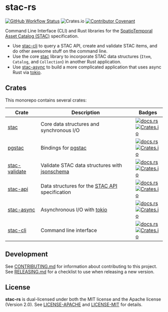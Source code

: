 # stac-rs

[![GitHub Workflow Status](https://img.shields.io/github/actions/workflow/status/stac-utils/stac-rs/ci.yml?branch=main&style=for-the-badge)](https://github.com/stac-utils/stac-rs/actions/workflows/ci.yml)
![Crates.io](https://img.shields.io/crates/l/stac?style=for-the-badge)
[![Contributor Covenant](https://img.shields.io/badge/Contributor%20Covenant-2.1-4baaaa.svg?style=for-the-badge)](./CODE_OF_CONDUCT)

Command Line Interface (CLI) and Rust libraries for the [SpatioTemporal Asset Catalog (STAC)](https://stacspec.org/) specification.

- Use [stac-cli](./stac-cli/README.md) to query a STAC API, create and validate STAC items, and do other awesome stuff on the command line.
- Use the core [stac](./stac/README.md) library to incorporate STAC data structures (`Item`, `Catalog`, and `Collection`) in another Rust application.
- Use [stac-async](./stac-async/README.md) to build a more complicated application that uses async Rust via [tokio](https://tokio.rs/).

## Crates

This monorepo contains several crates:

| Crate | Description | Badges |
| ----- | ---- | --------- |
| [stac](./stac/README.md) | Core data structures and synchronous I/O | [![docs.rs](https://img.shields.io/docsrs/stac?style=flat-square)](https://docs.rs/stac/latest/stac/) <br> [![Crates.io](https://img.shields.io/crates/v/stac?style=flat-square)](https://crates.io/crates/stac) |
| [pgstac](./pgstac/README.md) | Bindings for [pgstac](https://github.com/stac-utils/pgstac) | [![docs.rs](https://img.shields.io/docsrs/pgstac?style=flat-square)](https://docs.rs/pgstac/latest/pgstac/) <br> [![Crates.io](https://img.shields.io/crates/v/pgstac?style=flat-square)](https://crates.io/crates/pgstac) |
| [stac-validate](./stac-validate/README.md) | Validate STAC data structures with [jsonschema](https://json-schema.org/) | [![docs.rs](https://img.shields.io/docsrs/stac-validate?style=flat-square)](https://docs.rs/stac-validate/latest/stac-validate/) <br> [![Crates.io](https://img.shields.io/crates/v/stac-validate?style=flat-square)](https://crates.io/crates/stac-validate) |
| [stac-api](./stac-api/README.md) | Data structures for the [STAC API](https://github.com/radiantearth/stac-api-spec) specification | [![docs.rs](https://img.shields.io/docsrs/stac-api?style=flat-square)](https://docs.rs/stac-api/latest/stac_api/) <br> [![Crates.io](https://img.shields.io/crates/v/stac-api?style=flat-square)](https://crates.io/crates/stac-api) |
| [stac-async](./stac-async/README.md) | Asynchronous I/O with [tokio](https://tokio.rs/) | [![docs.rs](https://img.shields.io/docsrs/stac-async?style=flat-square)](https://docs.rs/stac-async/latest/stac_async/) <br> [![Crates.io](https://img.shields.io/crates/v/stac-async?style=flat-square)](https://crates.io/crates/stac-async) |
| [stac-cli](./stac-cli/README.md)| Command line interface | [![docs.rs](https://img.shields.io/docsrs/stac-cli?style=flat-square)](https://docs.rs/stac-cli/latest/stac_cli/) <br> [![Crates.io](https://img.shields.io/crates/v/stac-cli?style=flat-square)](https://crates.io/crates/stac-cli) |

## Development

See [CONTRIBUTING.md](./CONTRIBUTING.md) for information about contributing to this project.
See [RELEASING.md](./RELEASING.md) for a checklist to use when releasing a new version.

## License

**stac-rs** is dual-licensed under both the MIT license and the Apache license (Version 2.0).
See [LICENSE-APACHE](./LICENSE-APACHE) and [LICENSE-MIT](./LICENSE-MIT) for details.

<!-- markdownlint-disable-file MD033 -->
